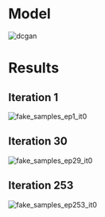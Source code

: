 # Model
![dcgan](https://user-images.githubusercontent.com/16810812/37369882-dbda6106-26e0-11e8-9035-68038d829c75.png)

# Results

## Iteration 1
![fake_samples_ep1_it0](https://user-images.githubusercontent.com/16810812/37365049-a8a98f7c-26d2-11e8-83c2-695aaa5d783a.png)

## Iteration 30
![fake_samples_ep29_it0](https://user-images.githubusercontent.com/16810812/37365060-b6c4d954-26d2-11e8-86e5-b7abdf199d63.png)

## Iteration 253
![fake_samples_ep253_it0](https://user-images.githubusercontent.com/16810812/37365074-c6a6b7d4-26d2-11e8-9929-e633ad5dcf0f.png)

